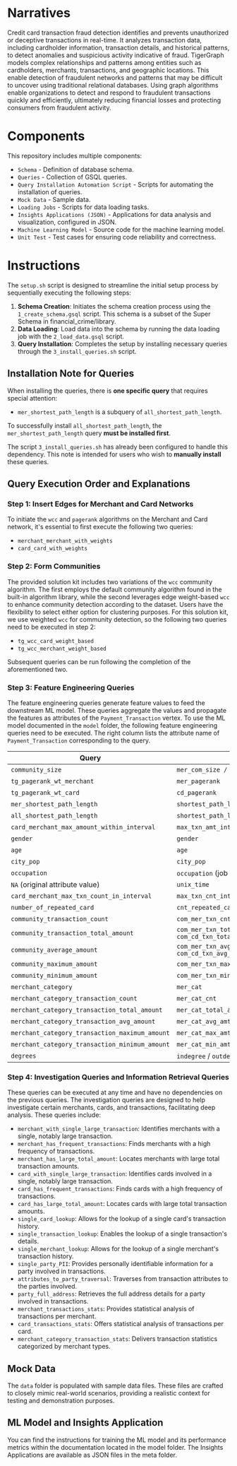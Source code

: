 # Narratives
Credit card transaction fraud detection identifies and prevents unauthorized or deceptive transactions in real-time. It analyzes transaction data, including cardholder information, transaction details, and historical patterns, to detect anomalies and suspicious activity indicative of fraud. TigerGraph models complex relationships and patterns among entities such as cardholders, merchants, transactions, and geographic locations. This enable detection of fraudulent networks and patterns that may be difficult to uncover using traditional relational databases. Using graph algorithms enable organizations to detect and respond to fraudulent transactions quickly and efficiently, ultimately reducing financial losses and protecting consumers from fraudulent activity.

# Components
This repository includes multiple components:

- `Schema` - Definition of database schema.
- `Queries` - Collection of GSQL queries.
- `Query Installation Automation Script` - Scripts for automating the installation of queries.
- `Mock Data` - Sample data.
- `Loading Jobs` - Scripts for data loading tasks.
- `Insights Applications (JSON)` - Applications for data analysis and visualization, configured in JSON.
- `Machine Learning Model` - Source code for the machine learning model.
- `Unit Test` - Test cases for ensuring code reliability and correctness.



# Instructions

The `setup.sh` script is designed to streamline the initial setup process by sequentially executing the following steps:

1. **Schema Creation**: Initiates the schema creation process using the `1_create_schema.gsql` script. This schema is a subset of the Super Schema in financial_crime/library.
2. **Data Loading**: Load data into the schema by running the data loading job with the `2_load_data.gsql` script. 
3. **Query Installation**: Completes the setup by installing necessary queries through the `3_install_queries.sh` script.

## Installation Note for Queries

When installing the queries, there is **one specific query** that requires special attention:

- `mer_shortest_path_length` is a subquery of `all_shortest_path_length`.

To successfully install `all_shortest_path_length`, the `mer_shortest_path_length` query **must be installed first**.

The script `3_install_queries.sh` has already been configured to handle this dependency. This note is intended for users who wish to **manually install** these queries.



## Query Execution Order and Explanations

### Step 1: Insert Edges for Merchant and Card Networks

To initiate the `wcc` and `pagerank` algorithms on the Merchant and Card network, it's essential to first execute the following two queries:

- `merchant_merchant_with_weights`
- `card_card_with_weights`

### Step 2: Form Communities

The provided solution kit includes two variations of the `wcc` community algorithm. The first employs the default community algorithm found in the built-in algorithm library, while the second leverages edge weight-based `wcc` to enhance community detection according to the dataset. Users have the flexibility to select either option for clustering purposes. For this solution kit, we use weighted `wcc` for community detection, so the following two queries need to be executed in step 2:

- `tg_wcc_card_weight_based`
- `tg_wcc_merchant_weight_based`

Subsequent queries can be run following the completion of the aforementioned two.

### Step 3: Feature Engineering Queries

The feature engineering queries generate feature values to feed the downstream ML model. These queries aggregate the values and propagate the features as attributes of the `Payment_Transaction` vertex. To use the ML model documented in the `model` folder, the following feature engineering queries need to be executed. The right column lists the attribute name of `Payment_Transaction` corresponding to the query.

| Query                                          | Attribute                            | Type   |
|------------------------------------------------|--------------------------------------|--------|
| `community_size`                               | `mer_com_size / cd_com_size`         | INT    |
| `tg_pagerank_wt_merchant`                      | `mer_pagerank`                       | FLOAT  |
| `tg_pagerank_wt_card`                          | `cd_pagerank`                        | FLOAT  |
| `mer_shortest_path_length`                     | `shortest_path_length`               | INT    |
| `all_shortest_path_length`                     | `shortest_path_length`               | INT    |
| `card_merchant_max_amount_within_interval`     | `max_txn_amt_interval`               | FLOAT  |
| `gender`                                       | `gender`                             | STRING |
| `age`                                          | `age`                                | INT    |
| `city_pop`                                     | `city_pop`                           | INT    |
| `occupation`                                   | `occupation` (job is a reserved keyword) | STRING |
| `NA` (original attribute value)                | `unix_time`                          | INT    |
| `card_merchant_max_txn_count_in_interval`      | `max_txn_cnt_interval`               | INT    |
| `number_of_repeated_card`                      | `cnt_repeated_card`                  | INT    |
| `community_transaction_count`                  | `com_mer_txn_cnt / com_cd_txn_cnt`   | INT    |
| `community_transaction_total_amount`           | `com_mer_txn_total_amt/ com_cd_txn_total_amt` | FLOAT |
| `community_average_amount`                     | `com_mer_txn_avg_amt/ com_cd_txn_avg_amt` | FLOAT |
| `community_maximum_amount`                     | `com_mer_txn_max_amt/com_cd_txn_max_amt` | FLOAT |
| `community_minimum_amount`                     | `com_mer_txn_min_amt/com_cd_txn_min_amt` | FLOAT |
| `merchant_category`                            | `mer_cat`                            | STRING |
| `merchant_category_transaction_count`          | `mer_cat_cnt`                        | INT    |
| `merchant_category_transaction_total_amount`   | `mer_cat_total_amt`                  | FLOAT  |
| `merchant_category_transaction_avg_amount`     | `mer_cat_avg_amt`                    | FLOAT  |
| `merchant_category_transaction_maximum_amount` | `mer_cat_max_amt`                    | FLOAT  |
| `merchant_category_transaction_minimum_amount` | `mer_cat_min_amt`                    | FLOAT  |
| `degrees`                                      | `indegree` / `outdegree`             | INT    |

### Step 4: Investigation Queries and Information Retrieval Queries

These queries can be executed at any time and have no dependencies on the previous queries. The investigation queries are designed to help investigate certain merchants, cards, and transactions, facilitating deep analysis. These queries include:

- `merchant_with_single_large_transaction`: Identifies merchants with a single, notably large transaction.
- `merchant_has_frequent_transactions`: Finds merchants with a high frequency of transactions.
- `merchant_has_large_total_amount`: Locates merchants with large total transaction amounts.
- `card_with_single_large_transaction`: Identifies cards involved in a single, notably large transaction.
- `card_has_frequent_transactions`: Finds cards with a high frequency of transactions.
- `card_has_large_total_amount`: Locates cards with large total transaction amounts.
- `single_card_lookup`: Allows for the lookup of a single card's transaction history.
- `single_transaction_lookup`: Enables the lookup of a single transaction's details.
- `single_merchant_lookup`: Allows for the lookup of a single merchant's transaction history.
- `single_party_PII`: Provides personally identifiable information for a party involved in transactions.
- `attributes_to_party_traversal`: Traverses from transaction attributes to the parties involved.
- `party_full_address`: Retrieves the full address details for a party involved in transactions.
- `merchant_transactions_stats`: Provides statistical analysis of transactions per merchant.
- `card_transactions_stats`: Offers statistical analysis of transactions per card.
- `merchant_category_transaction_stats`: Delivers transaction statistics categorized by merchant types.

## Mock Data

The `data` folder is populated with sample data files. These files are crafted to closely mimic real-world scenarios, providing a realistic context for testing and demonstration purposes.

## ML Model and Insights Application
You can find the instructions for training the ML model and its performance metrics within the documentation located in the model folder. The Insights Applications are available as JSON files in the meta folder.